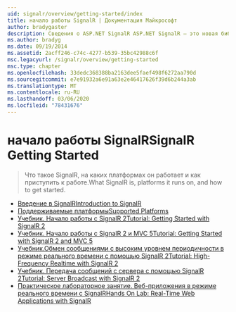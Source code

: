 ```yaml
---
uid: signalr/overview/getting-started/index
title: начало работы SignalR | Документация Майкрософт
author: bradygaster
description: Сведения о ASP.NET SignalR ASP.NET SignalR — это новая библиотека для разработчиков ASP.NET, которая упрощает разработку веб-функций в режиме реального времени. SignalR допускает бизнес-аналитику...
ms.author: bradyg
ms.date: 09/19/2014
ms.assetid: 2acff246-c74c-4277-b539-35bc42988c6f
msc.legacyurl: /signalr/overview/getting-started
msc.type: chapter
ms.openlocfilehash: 33dedc368388ba2163dee5faef498f6272aa790d
ms.sourcegitcommit: e7e91932a6e91a63e2e46417626f39d6b244a3ab
ms.translationtype: MT
ms.contentlocale: ru-RU
ms.lasthandoff: 03/06/2020
ms.locfileid: "78431676"
---
```

# <a name="signalr-getting-started"></a><span data-ttu-id="32a3c-104">начало работы SignalR</span><span class="sxs-lookup"><span data-stu-id="32a3c-104">SignalR Getting Started</span></span>

> <span data-ttu-id="32a3c-105">Что такое SignalR, на каких платформах он работает и как приступить к работе.</span><span class="sxs-lookup"><span data-stu-id="32a3c-105">What SignalR is, platforms it runs on, and how to get started.</span></span>

- [<span data-ttu-id="32a3c-106">Введение в SignalR</span><span class="sxs-lookup"><span data-stu-id="32a3c-106">Introduction to SignalR</span></span>](introduction-to-signalr.md)
- [<span data-ttu-id="32a3c-107">Поддерживаемые платформы</span><span class="sxs-lookup"><span data-stu-id="32a3c-107">Supported Platforms</span></span>](supported-platforms.md)
- [<span data-ttu-id="32a3c-108">Учебник. Начало работы с SignalR 2</span><span class="sxs-lookup"><span data-stu-id="32a3c-108">Tutorial: Getting Started with SignalR 2</span></span>](tutorial-getting-started-with-signalr.md)
- [<span data-ttu-id="32a3c-109">Учебник. Начало работы с SignalR 2 и MVC 5</span><span class="sxs-lookup"><span data-stu-id="32a3c-109">Tutorial: Getting Started with SignalR 2 and MVC 5</span></span>](tutorial-getting-started-with-signalr-and-mvc.md)
- [<span data-ttu-id="32a3c-110">Учебник.Обмен сообщениями с высоким уровнем периодичности в режиме реального времени с помощью SignalR 2</span><span class="sxs-lookup"><span data-stu-id="32a3c-110">Tutorial: High-Frequency Realtime with SignalR 2</span></span>](tutorial-high-frequency-realtime-with-signalr.md)
- [<span data-ttu-id="32a3c-111">Учебник. Передача сообщений с сервера с помощью SignalR 2</span><span class="sxs-lookup"><span data-stu-id="32a3c-111">Tutorial: Server Broadcast with SignalR 2</span></span>](tutorial-server-broadcast-with-signalr.md)
- [<span data-ttu-id="32a3c-112">Практическое лабораторное занятие. Веб-приложения в режиме реального времени с SignalR</span><span class="sxs-lookup"><span data-stu-id="32a3c-112">Hands On Lab: Real-Time Web Applications with SignalR</span></span>](real-time-web-applications-with-signalr.md)
